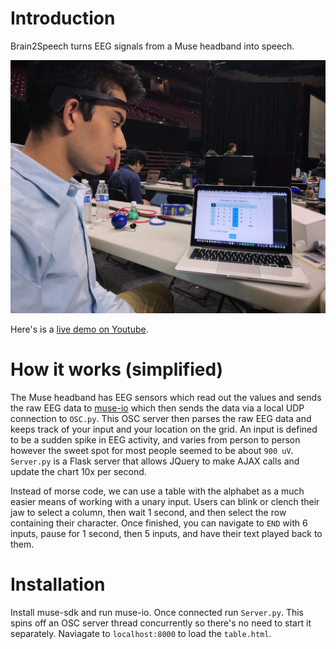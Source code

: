 # Introduction

Brain2Speech turns EEG signals from a Muse headband into speech.

![Demo image](/demo.JPG)

Here's is a [live demo on Youtube](https://youtu.be/8XR4ANnCEHw).

# How it works (simplified)
The Muse headband has EEG sensors which read out the values and sends the raw EEG data to [muse-io](http://developer.choosemuse.com/research-tools/museio) which then sends the data via a local UDP connection to ```OSC.py```. This OSC server then parses the raw EEG data and keeps track of your input and your location on the grid. An input is defined to be a sudden spike in EEG activity, and varies from person to person however the sweet spot for most people seemed to be about ```900 uV```. ```Server.py``` is a Flask server that allows JQuery to make AJAX calls and update the chart 10x per second.

Instead of morse code, we can use a table with the alphabet as a much easier means of working with a unary input. Users can blink or clench their jaw to select a column, then wait 1 second, and then select the row containing their character. Once finished, you can navigate to ```END``` with 6 inputs, pause for 1 second, then 5 inputs, and have their text played back to them.

# Installation
Install muse-sdk and run muse-io. Once connected run ```Server.py```. This spins off an OSC server thread concurrently so there's no need to start it separately. Naviagate to ```localhost:8000``` to load the ```table.html```.
